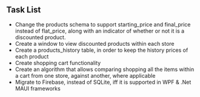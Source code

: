 ## Task List

-   Change the products schema to support starting_price and final_price instead of flat_price, along with an indicator of whether or not it is a discounted product.
-   Create a window to view discounted products within each store
-   Create a products_history table, in order to keep the history prices of each product
-   Create shopping cart functionality
-   Create an algorithm that allows comparing shopping all the items within a cart from one store, against another, where applicable
-   Migrate to Firebase, instead of SQLite, iff it is supported in WPF & .Net MAUI frameworks
